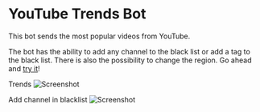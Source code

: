 YouTube Trends Bot
=================

This bot sends the most popular videos from YouTube.

The bot has the ability to add any channel to the black list or add a tag to the black list. There is also the possibility to change the region.
Go ahead and [try it](https://telegram.me/YouTrandsBot)!

Trends
![Screenshot](https://i.imgur.com/Um9l1Q0.png)



Add channel in blacklist
![Screenshot](https://i.imgur.com/y8BSF9G.png)

